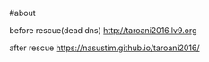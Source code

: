 #about

before rescue(dead dns)
<http://taroani2016.lv9.org>

after rescue
<https://nasustim.github.io/taroani2016/>
